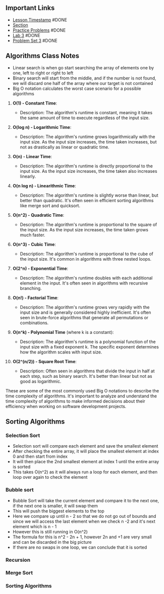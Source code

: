 
## Important Links
- [Lesson Timestamp](https://youtu.be/9rT9vYlYVos?t=8308) #DONE 
- [Section](https://cs50.harvard.edu/x/2023/sections/3/) 
- [Practice Problems](https://cs50.harvard.edu/x/2023/problems/3/) #DONE 
- [Lab 3](https://cs50.harvard.edu/x/2023/labs/3/) #DONE 
- [Problem Set 3](https://cs50.harvard.edu/x/2023/psets/3/) #DONE 

## Algorithms Class Notes
- Linear search is when go start searching the array of elements one by one, left to right or right to left
- Binary search will start from the middle, and if the number is not found, we will discard one half of the array where our target is not contained
- Big O notation calculates the worst case scenario for a possible algorithms
1. **O(1) - Constant Time**:
    
    - Description: The algorithm's runtime is constant, meaning it takes the same amount of time to execute regardless of the input size.
2. **O(log n) - Logarithmic Time**:
    
    - Description: The algorithm's runtime grows logarithmically with the input size. As the input size increases, the time taken increases, but not as drastically as linear or quadratic time.
3. **O(n) - Linear Time**:
    
    - Description: The algorithm's runtime is directly proportional to the input size. As the input size increases, the time taken also increases linearly.
4. **O(n log n) - Linearithmic Time**:
    
    - Description: The algorithm's runtime is slightly worse than linear, but better than quadratic. It's often seen in efficient sorting algorithms like merge sort and quicksort.
5. **O(n^2) - Quadratic Time**:
    
    - Description: The algorithm's runtime is proportional to the square of the input size. As the input size increases, the time taken grows much faster.
6. **O(n^3) - Cubic Time**:
    
    - Description: The algorithm's runtime is proportional to the cube of the input size. It's common in algorithms with three nested loops.
7. **O(2^n) - Exponential Time**:
    
    - Description: The algorithm's runtime doubles with each additional element in the input. It's often seen in algorithms with recursive branching.
8. **O(n!) - Factorial Time**:
    
    - Description: The algorithm's runtime grows very rapidly with the input size and is generally considered highly inefficient. It's often seen in brute-force algorithms that generate all permutations or combinations.
9. **O(n^k) - Polynomial Time** (where k is a constant):
    
    - Description: The algorithm's runtime is a polynomial function of the input size with a fixed exponent k. The specific exponent determines how the algorithm scales with input size.
10. **O(2^(n/2)) - Square Root Time**:
    
    - Description: Often seen in algorithms that divide the input in half at each step, such as binary search. It's better than linear but not as good as logarithmic.

These are some of the most commonly used Big O notations to describe the time complexity of algorithms. It's important to analyze and understand the time complexity of algorithms to make informed decisions about their efficiency when working on software development projects.


## Sorting Algorithms

### Selection Sort

- Selection sort will compare each element and save the smallest element
- After checking the entire array, it will place the smallest element at index 0 and then start from index
- It will then place the 2nd smallest element at index 1 until the entire array is sorted
- This takes O(n^2) as it will always run a loop for each element, and then loop over again to check the element

### Bubble sort

- Bubble Sort will take the current element and compare it to the next one, if the next one is smaller, it will swap them
- This will push the biggest elements to the top
- Here we compare up until n - 2 so that we do not go out of bounds and since we will access the last element when we check n -2 and it's next element which is n - 1
- However this is still running in O(n^2)
- The formula for this is n^2 - 2n + 1, however 2n and +1 are very small and can be discarded in the big picture
- If there are no swaps in one loop, we can conclude that it is sorted


### Recursion


### Merge Sort


### Sorting Algorithms
